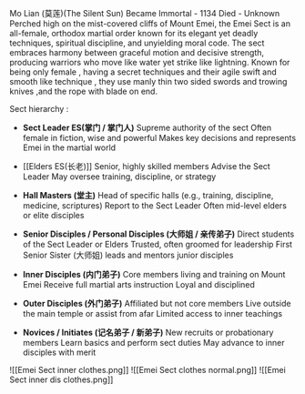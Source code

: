 Mo Lian (莫莲)(The Silent Sun)
Became Immortal - 1134
Died - Unknown
Perched high on the mist-covered cliffs of Mount Emei, the Emei Sect is an all-female, orthodox martial order known for its elegant yet deadly techniques, spiritual discipline, and unyielding moral code. The sect embraces harmony between graceful motion and decisive strength, producing warriors who move like water yet strike like lightning. Known for being only female , having a secret techniques and their agile swift and smooth like technique , they use manly thin two sided swords and trowing knives ,and the rope with blade on end. 


Sect hierarchy :
- **Sect Leader ES(掌门 / 掌门人)**
    Supreme authority of the sect
    Often female in fiction, wise and powerful
    Makes key decisions and represents Emei in the martial world
    
- [[Elders ES(长老)]]
    Senior, highly skilled members
    Advise the Sect Leader
    May oversee training, discipline, or strategy
    
- **Hall Masters (堂主)**
    Head of specific halls (e.g., training, discipline, medicine, scriptures)
    Report to the Sect Leader
    Often mid-level elders or elite disciples
    
- **Senior Disciples / Personal Disciples (大师姐 / 亲传弟子)**
     Direct students of the Sect Leader or Elders 
     Trusted, often groomed for leadership
     First Senior Sister (大师姐) leads and mentors junior disciples
     
- **Inner Disciples (内门弟子)**
    Core members living and training on Mount Emei
    Receive full martial arts instruction
    Loyal and disciplined
    
- **Outer Disciples (外门弟子)**
    Affiliated but not core members
    Live outside the main temple or assist from afar
    Limited access to inner teachings
    
- **Novices / Initiates (记名弟子 / 新弟子)**
    New recruits or probationary members
    Learn basics and perform sect duties
    May advance to inner disciples with merit



![[Emei Sect inner clothes.png]]
![[Emei Sect clothes normal.png]]
![[Emei Sect inner dis clothes.png]]
